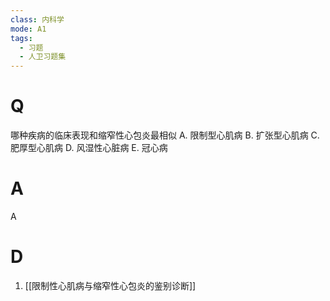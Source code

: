 ```yaml
---
class: 内科学
mode: A1
tags:
  - 习题
  - 人卫习题集
---
```


# Q
哪种疾病的临床表现和缩窄性心包炎最相似
A. 限制型心肌病 B. 扩张型心肌病 C. 肥厚型心肌病
D. 风湿性心脏病 E. 冠心病
# A
A
# D
1. [[限制性心肌病与缩窄性心包炎的鉴别诊断]]